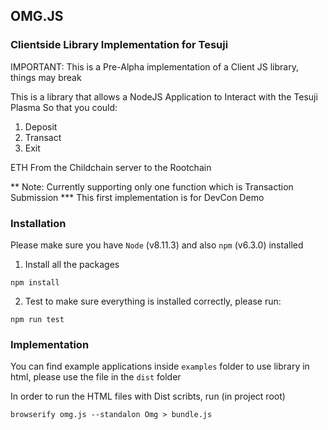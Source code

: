## OMG.JS 
### Clientside Library Implementation for Tesuji 

IMPORTANT: This is a Pre-Alpha implementation of a Client JS library, things may break

This is a library that allows a NodeJS Application to Interact with the Tesuji Plasma
So that you could:

1. Deposit
2. Transact
3. Exit

ETH From the Childchain server to the Rootchain

** Note: Currently supporting only one function which is Transaction Submission
*** This first implementation is for DevCon Demo

### Installation

Please make sure you have `Node` (v8.11.3) and also `npm` (v6.3.0) installed
1. Install all the packages
```
npm install
```
2. Test to make sure everything is installed correctly, please run:

```
npm run test
```

### Implementation

You can find example applications inside `examples` folder
to use library in html, please use the file in the `dist` folder

In order to run the HTML files with Dist scribts, run (in project root)
```
browserify omg.js --standalon Omg > bundle.js
```